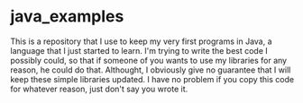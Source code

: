 # java_examples
This is a repository that I use to keep my very first programs in Java, a language that I just started to learn. I'm trying to write the best code I possibly could, so that if someone of you wants to use my libraries for any reason, he could do that.
Althought, I obviously give no guarantee that I will keep these simple libraries updated.
I have no problem if you copy this code for whatever reason, just don't say you wrote it.
